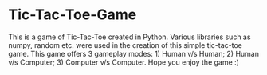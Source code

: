 # Tic-Tac-Toe-Game
This is a game of Tic-Tac-Toe created in Python. Various libraries such as numpy, random etc. were used in the creation of this simple tic-tac-toe game. This game offers 3 gameplay modes: 1) Human v/s Human; 2) Human v/s Computer; 3) Computer v/s Computer. Hope you enjoy the game :)
